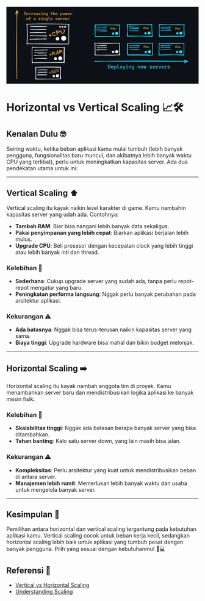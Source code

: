 ![alt text](image-1.png)

# Horizontal vs Vertical Scaling 📈🛠️

## Kenalan Dulu 🤓
Seiring waktu, ketika beban aplikasi kamu mulai tumbuh (lebih banyak pengguna, fungsionalitas baru muncul, dan akibatnya lebih banyak waktu CPU yang terlibat), perlu untuk meningkatkan kapasitas server. Ada dua pendekatan utama untuk ini:

---

## Vertical Scaling ⬆️
Vertical scaling itu kayak naikin level karakter di game. Kamu nambahin kapasitas server yang udah ada. Contohnya:
- **Tambah RAM**: Biar bisa nangani lebih banyak data sekaligus.
- **Pakai penyimpanan yang lebih cepat**: Biarkan aplikasi berjalan lebih mulus.
- **Upgrade CPU**: Beli prosesor dengan kecepatan clock yang lebih tinggi atau lebih banyak inti dan thread.

### Kelebihan 🌟
- **Sederhana**: Cukup upgrade server yang sudah ada, tanpa perlu repot-repot mengatur yang baru.
- **Peningkatan performa langsung**: Nggak perlu banyak perubahan pada arsitektur aplikasi.

### Kekurangan ⚠️
- **Ada batasnya**: Nggak bisa terus-terusan naikin kapasitas server yang sama.
- **Biaya tinggi**: Upgrade hardware bisa mahal dan bikin budget melonjak.

---

## Horizontal Scaling ➡️
Horizontal scaling itu kayak nambah anggota tim di proyek. Kamu menambahkan server baru dan mendistribusikan logika aplikasi ke banyak mesin fisik.

### Kelebihan 🌟
- **Skalabilitas tinggi**: Nggak ada batasan berapa banyak server yang bisa ditambahkan.
- **Tahan banting**: Kalo satu server down, yang lain masih bisa jalan.

### Kekurangan ⚠️
- **Kompleksitas**: Perlu arsitektur yang kuat untuk mendistribusikan beban di antara server.
- **Manajemen lebih rumit**: Memerlukan lebih banyak waktu dan usaha untuk mengelola banyak server.

---

## Kesimpulan 🎉
Pemilihan antara horizontal dan vertical scaling tergantung pada kebutuhan aplikasi kamu. Vertical scaling cocok untuk beban kerja kecil, sedangkan horizontal scaling lebih baik untuk aplikasi yang tumbuh pesat dengan banyak pengguna. Pilih yang sesuai dengan kebutuhanmu! 💪💻

## Referensi 🔗
- [Vertical vs Horizontal Scaling](https://www.digitalocean.com/community/tutorials/vertical-vs-horizontal-scaling)
- [Understanding Scaling](https://aws.amazon.com/architecture/scaling/)

